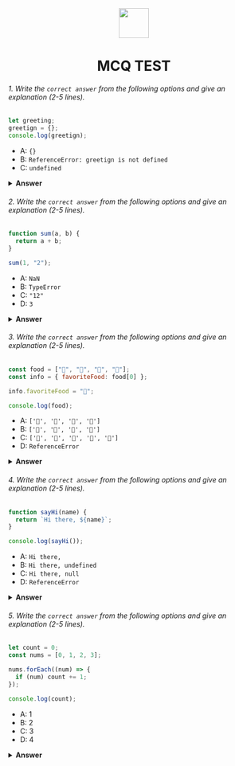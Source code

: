 <div align="center">
  <img height="60" src="https://edurev.gumlet.io/AllImages/original/ApplicationImages/CourseImages/944e5d47-8c55-4a89-91e5-22ab5f2798fc_CI.png">
  <h1>MCQ TEST</h1>
</div>

###### 1. Write the `correct answer` from the following options and give an explanation (2-5 lines).

```javascript
let greeting;
greetign = {};
console.log(greetign);
```

- A: `{}`
- B: `ReferenceError: greetign is not defined`
- C: `undefined`

<details><summary><b>Answer</b></summary>
<p>

#### Answer: ?

<<<<<<< HEAD
<i>Write your explanation here</i>
=======
<i>Answer: B: ReferenceError: greetign is not defined
Explanation: The variable greetign is misspelled, and it has not been defined anywhere in the code. This will result in a ReferenceError because JavaScript will fail to find the variable.</i>
>>>>>>> 26fa0c97d399bf2a8a030bf7eaf747f5ec7662ca

</p>
</details>

###### 2. Write the `correct answer` from the following options and give an explanation (2-5 lines).

```javascript
function sum(a, b) {
  return a + b;
}

sum(1, "2");
```

- A: `NaN`
- B: `TypeError`
- C: `"12"`
- D: `3`

<details><summary><b>Answer</b></summary>
<p>

#### Answer: ?

<<<<<<< HEAD
<i>Write your explanation here</i>
=======
<i>Answer:C:"12"
In JavaScript, when we use the + operator with a string and a non-string value, it performs concatenation. In this case, the number 1 is coerced into a string and concatenated with the string "2", resulting in the string "12".
</i>
>>>>>>> 26fa0c97d399bf2a8a030bf7eaf747f5ec7662ca

</p>
</details>

###### 3. Write the `correct answer` from the following options and give an explanation (2-5 lines).

```javascript
const food = ["🍕", "🍫", "🥑", "🍔"];
const info = { favoriteFood: food[0] };

info.favoriteFood = "🍝";

console.log(food);
```

- A: `['🍕', '🍫', '🥑', '🍔']`
- B: `['🍝', '🍫', '🥑', '🍔']`
- C: `['🍝', '🍕', '🍫', '🥑', '🍔']`
- D: `ReferenceError`

<details><summary><b>Answer</b></summary>
<p>

#### Answer: ?

<<<<<<< HEAD
<i>Write your explanation here</i>
=======
<i>Answer:B: `['🍝', '🍫', '🥑', '🍔']`
here in this code the info.favoriteFood is pointing at the address of the '🍕' or the first element of the food array.so when info.favoriteFood is assigned with '🍝', the array changed to the `['🍝', '🍫', '🥑', '🍔']` </i>
>>>>>>> 26fa0c97d399bf2a8a030bf7eaf747f5ec7662ca

</p>
</details>

###### 4. Write the `correct answer` from the following options and give an explanation (2-5 lines).

```javascript
function sayHi(name) {
  return `Hi there, ${name}`;
}

console.log(sayHi());
```

- A: `Hi there,`
- B: `Hi there, undefined`
- C: `Hi there, null`
- D: `ReferenceError`

<details><summary><b>Answer</b></summary>
<p>

#### Answer: ?

<<<<<<< HEAD
<i>Write your explanation here</i>
=======
<i>Answer:B: `Hi there, undefined`
Here the sayHi function taking a argument "name", and inside the function the name is called. when the function is called there is no argument given. thats why it will sho undefined</i>
>>>>>>> 26fa0c97d399bf2a8a030bf7eaf747f5ec7662ca

</p>
</details>

###### 5. Write the `correct answer` from the following options and give an explanation (2-5 lines).

```javascript
let count = 0;
const nums = [0, 1, 2, 3];

nums.forEach((num) => {
  if (num) count += 1;
});

console.log(count);
```

- A: 1
- B: 2
- C: 3
- D: 4

<details><summary><b>Answer</b></summary>
<p>

#### Answer: ?

<<<<<<< HEAD
<i>Write your explanation here</i>
=======
<i>Answer:C: 3"
In This code when every element of the nums array iterates, the if condition check whether the element is true or false, we know in javascript evry non zero integer is true where 0 represent false, so in first iteration the element of the array is 0. For this it doesnt execute the code insind if condition.From this in every iteration except 0 the count increase. And final answer is 3.</i>
>>>>>>> 26fa0c97d399bf2a8a030bf7eaf747f5ec7662ca

</p>
</details>
